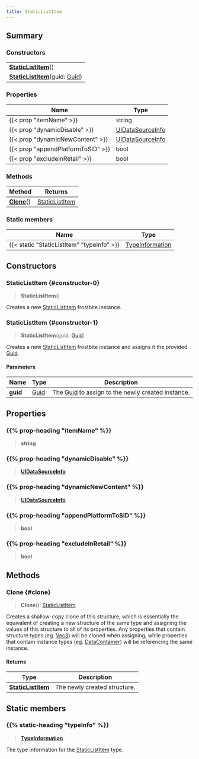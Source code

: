 ```yaml
---
title: StaticListItem
---
```


## Summary

### Constructors

|  |
| --- |
| **[StaticListItem](#constructor-0)**() |
| **[StaticListItem](#constructor-1)**(guid: [Guid](/vext/ref/shared/type/guid)) |

### Properties

| Name | Type |
| ---- | ---- |
| {{< prop "itemName" >}} | string |
| {{< prop "dynamicDisable" >}} | [UIDataSourceInfo](/vext/ref/fb/uidatasourceinfo) |
| {{< prop "dynamicNewContent" >}} | [UIDataSourceInfo](/vext/ref/fb/uidatasourceinfo) |
| {{< prop "appendPlatformToSID" >}} | bool |
| {{< prop "excludeInRetail" >}} | bool |

### Methods

| Method | Returns |
| ------ | ------- |
| **[Clone](#clone)**() | [StaticListItem](/vext/ref/fb/staticlistitem) |

### Static members

| Name | Type |
| ---- | ---- |
| {{< static "StaticListItem" "typeInfo" >}} | [TypeInformation](/vext/ref/shared/type/typeinformation) |

## Constructors

### StaticListItem {#constructor-0}

> **StaticListItem**()

Creates a new [StaticListItem](/vext/ref/fb/staticlistitem) frostbite instance.

### StaticListItem {#constructor-1}

> **StaticListItem**(guid: [Guid](/vext/ref/shared/type/guid))

Creates a new [StaticListItem](/vext/ref/fb/staticlistitem) frostbite instance and assigns it the provided [Guid](/vext/ref/shared/type/guid).

#### Parameters

| Name | Type | Description |
| ---- | ---- | ----------- |
| **guid** | [Guid](/vext/ref/shared/type/guid) | The [Guid](/vext/ref/shared/type/guid) to assign to the newly created instance. |

## Properties

### {{% prop-heading "itemName" %}}

> **string**

### {{% prop-heading "dynamicDisable" %}}

> **[UIDataSourceInfo](/vext/ref/fb/uidatasourceinfo)**

### {{% prop-heading "dynamicNewContent" %}}

> **[UIDataSourceInfo](/vext/ref/fb/uidatasourceinfo)**

### {{% prop-heading "appendPlatformToSID" %}}

> **bool**

### {{% prop-heading "excludeInRetail" %}}

> **bool**

## Methods

### Clone {#clone}

> **Clone**(): [StaticListItem](/vext/ref/fb/staticlistitem)

Creates a shallow-copy clone of this structure, which is essentially the equivalent of creating a new structure of the same type and assigning the values of this structure to all of its properties. Any properties that contain structure types (eg. [Vec3](/vext/ref/shared/type/vec3)) will be cloned when assigning, while properties that contain instance types (eg. [DataContainer](/vext/ref/shared/type/datacontainer)) will be referencing the same instance.

#### Returns

| Type | Description |
| ---- | ----------- |
| **[StaticListItem](/vext/ref/fb/staticlistitem)** | The newly created structure. |

## Static members

### {{% static-heading "typeInfo" %}}

> **[TypeInformation](/vext/ref/shared/type/typeinformation)**

The type information for the [StaticListItem](/vext/ref/fb/staticlistitem) type.

